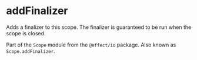 # addFinalizer

Adds a finalizer to this scope. The finalizer is guaranteed to be run when
the scope is closed.

Part of the `Scope` module from the `@effect/io` package. Also known as `Scope.addFinalizer`.
